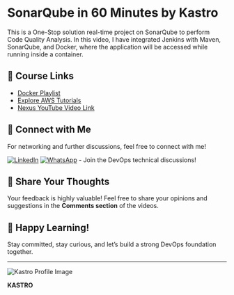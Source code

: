 # SonarQube in 60 Minutes by Kastro

This is a One-Stop solution real-time project on SonarQube to perform Code Quality Analysis. In this video, I have integrated Jenkins with Maven, SonarQube, and Docker, where the application will be accessed while running inside a container.

## 🎥 Course Links

- [Docker Playlist](https://www.youtube.com/playlist?list=PLs-PsDpuAuTeNx3OgGQ1QrpNBo-XE6VBh)
- [Explore AWS Tutorials](https://www.youtube.com/playlist?list=PLs-PsDpuAuTdOcZa-DDgG8KRbtMI_XRrC)
- [Nexus YouTube Video Link](https://youtu.be/opJAfDOCZuI)

## 🤝 Connect with Me

For networking and further discussions, feel free to connect with me!

[![LinkedIn](https://img.shields.io/badge/LinkedIn-0077B5?style=for-the-badge&logo=linkedin&logoColor=white)](https://www.linkedin.com/in/kastro-kiran/)
[![WhatsApp](https://img.shields.io/badge/WhatsApp-25D366?style=for-the-badge&logo=whatsapp&logoColor=white)](https://chat.whatsapp.com/EGw6ZlwUHZc82cA0vXFnwm) - Join the DevOps technical discussions!

## 💬 Share Your Thoughts

Your feedback is highly valuable! Feel free to share your opinions and suggestions in the **Comments section** of the videos.

## 🎉 Happy Learning!

Stay committed, stay curious, and let’s build a strong DevOps foundation together.

---

![Kastro Profile Image](https://media.licdn.com/dms/image/v2/D5603AQHJB_lF1d9OSw/profile-displayphoto-shrink_800_800/profile-displayphoto-shrink_800_800/0/1718971147172?e=1733356800&v=beta&t=bz-SXs7FHwIDqQ9xlPibErrGvpHDdAjMJEr9WqHsi9A)

**KASTRO**
